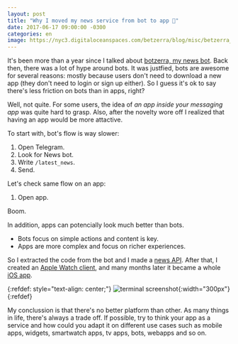 ```yaml
---
layout: post
title: "Why I moved my news service from bot to app 📱"
date: 2017-06-17 09:00:00 -0300
categories: en
image: https://nyc3.digitaloceanspaces.com/betzerra/blog/misc/betzerra_post_generic.png
---
```


It's been more than a year since I talked about [botzerra, my news bot]({{site.url}}/jekyll/update/2016/04/26/telegram-bot.html).
Back then, there was a lot of hype around bots. It was justfied, bots are awesome for several reasons: mostly because users don't need to download a new app (they don't need to login or sign up either). So I guess it's ok to say there's less friction on bots than in apps, right?

Well, not quite. For some users, the idea of _an app inside your messaging app_ was quite hard to grasp.
Also, after the novelty wore off I realized that having an app would be more attactive.

To start with, bot's flow is way slower:
1. Open Telegram.
2. Look for News bot.
3. Write `/latest_news`.
4. Send.

Let's check same flow on an app:
1. Open app.

Boom.

In addition, apps can potencially look much better than bots.
- Bots focus on simple actions and content is key.
- Apps are more complex and focus on richer experiences.

So I extracted the code from the bot and I made a [news API](https://github.com/Canillitapp/headlines-api).
After that, I created an [Apple Watch client](https://twitter.com/betzerra/status/768816272192733184), and many months later it became a whole [iOS app](https://itunes.apple.com/us/app/canillitapp/id1148447560?ls=1&mt=8).

{:refdef: style="text-align: center;"}
![terminal screenshot](https://nyc3.digitaloceanspaces.com/betzerra/blog/2017/06/17/canillitapp_screenshot.png){:width="300px"}
{:refdef}

My conclussion is that there's no better platform than other. As many things in life, there's always a trade off. If possible, try to think your app as a service and how could you adapt it on different use cases such as mobile apps, widgets, smartwatch apps, tv apps, bots, webapps and so on.
